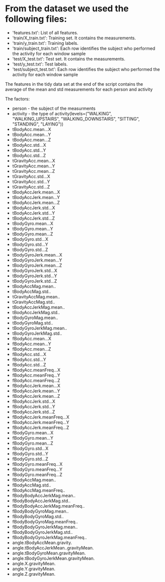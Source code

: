 From the dataset we used the following files:
=========================================
- 'features.txt': List of all features.
- 'train/X_train.txt': Training set. It contains the measurements.
- 'train/y_train.txt': Training labels.
- 'train/subject_train.txt': Each row identifies the subject who performed the activity for each window sample
- 'test/X_test.txt': Test set. It contains the measurements.
- 'test/y_test.txt': Test labels.
- 'test/subject_test.txt': Each row identifies the subject who performed the activity for each window sample

The features in the tidy data set at the end of the script contains the average of the mean and std measurements for each person and activity

The factors:
- person - the subject of the measurments
- activity - the type of activity(levels=("WALKING", "WALKING_UPSTAIRS", "WALKING_DOWNSTAIRS", "SITTING", "STANDING", "LAYING"))
- tBodyAcc.mean...X
- tBodyAcc.mean...Y
- tBodyAcc.mean...Z
- tBodyAcc.std...X
- tBodyAcc.std...Y
- tBodyAcc.std...Z
- tGravityAcc.mean...X
- tGravityAcc.mean...Y
- tGravityAcc.mean...Z
- tGravityAcc.std...X
- tGravityAcc.std...Y
- tGravityAcc.std...Z
- tBodyAccJerk.mean...X
- tBodyAccJerk.mean...Y
- tBodyAccJerk.mean...Z
- tBodyAccJerk.std...X
- tBodyAccJerk.std...Y
- tBodyAccJerk.std...Z
- tBodyGyro.mean...X
- tBodyGyro.mean...Y
- tBodyGyro.mean...Z
- tBodyGyro.std...X
- tBodyGyro.std...Y
- tBodyGyro.std...Z
- tBodyGyroJerk.mean...X
- tBodyGyroJerk.mean...Y
- tBodyGyroJerk.mean...Z
- tBodyGyroJerk.std...X
- tBodyGyroJerk.std...Y
- tBodyGyroJerk.std...Z
- tBodyAccMag.mean..
- tBodyAccMag.std..
- tGravityAccMag.mean..
- tGravityAccMag.std..
- tBodyAccJerkMag.mean..
- tBodyAccJerkMag.std..
- tBodyGyroMag.mean..
- tBodyGyroMag.std..
- tBodyGyroJerkMag.mean..
- tBodyGyroJerkMag.std..
- fBodyAcc.mean...X
- fBodyAcc.mean...Y
- fBodyAcc.mean...Z
- fBodyAcc.std...X
- fBodyAcc.std...Y
- fBodyAcc.std...Z
- fBodyAcc.meanFreq...X
- fBodyAcc.meanFreq...Y
- fBodyAcc.meanFreq...Z
- fBodyAccJerk.mean...X
- fBodyAccJerk.mean...Y
- fBodyAccJerk.mean...Z
- fBodyAccJerk.std...X
- fBodyAccJerk.std...Y
- fBodyAccJerk.std...Z
- fBodyAccJerk.meanFreq...X
- fBodyAccJerk.meanFreq...Y
- fBodyAccJerk.meanFreq...Z
- fBodyGyro.mean...X
- fBodyGyro.mean...Y
- fBodyGyro.mean...Z
- fBodyGyro.std...X
- fBodyGyro.std...Y
- fBodyGyro.std...Z
- fBodyGyro.meanFreq...X
- fBodyGyro.meanFreq...Y
- fBodyGyro.meanFreq...Z
- fBodyAccMag.mean..
- fBodyAccMag.std..
- fBodyAccMag.meanFreq..
- fBodyBodyAccJerkMag.mean..
- fBodyBodyAccJerkMag.std..
- fBodyBodyAccJerkMag.meanFreq..
- fBodyBodyGyroMag.mean..
- fBodyBodyGyroMag.std..
- fBodyBodyGyroMag.meanFreq..
- fBodyBodyGyroJerkMag.mean..
- fBodyBodyGyroJerkMag.std..
- fBodyBodyGyroJerkMag.meanFreq..
- angle.tBodyAccMean.gravity.
- angle.tBodyAccJerkMean..gravityMean.
- angle.tBodyGyroMean.gravityMean.
- angle.tBodyGyroJerkMean.gravityMean.
- angle.X.gravityMean.
- angle.Y.gravityMean.
- angle.Z.gravityMean.